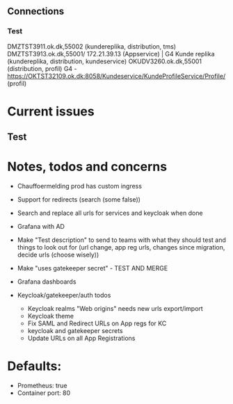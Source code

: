 ## Connections

### Test

DMZTST3911.ok.dk,55002 (kundereplika, distribution, tms)
DMZTST3913.ok.dk,55001/ 172.21.39.13 (Appservice) | G4 Kunde replika (kundereplika, distribution, kundeservice)
OKUDV3260.ok.dk,55001 (distribution, profil)
G4 - https://OKTST32109.ok.dk:8058/Kundeservice/KundeProfileService/Profile/ (profil)



# Current issues

## Test

# Notes, todos and concerns

* Chauffoermelding prod has custom ingress
* Support for redirects (search (some false))

* Search and replace all urls for services and keycloak when done

* Grafana with AD
* Make "Test description" to send to teams with what they should test and things to look out for (url change, app reg urls, changes since migration, decide urls (choose wisely))

* Make "uses gatekeeper secret" - TEST AND MERGE
* Grafana dashboards


* Keycloak/gatekeeper/auth todos
    * Keycloak realms "Web origins" needs new urls export/import
    * Keycloak theme
    * Fix SAML and Redirect URLs on App regs for KC
  * keycloak and gatekeeper secrets
  * Update URLs on all App Registrations



# Defaults:

* Prometheus: true
* Container port: 80


